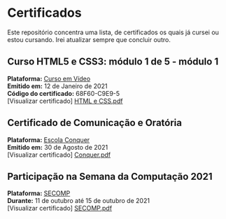 Certificados
============

Este repositório concentra uma lista, de certificados os quais já cursei ou estou cursando. Irei atualizar sempre que concluir outro.

Curso HTML5 e CSS3: módulo 1 de 5 - módulo 1
------------------
**Plataforma:** [Curso em Vídeo](https://www.cursoemvideo.com/course/python-3-mundo-2/)<br>
**Emitido em:** 12 de Janeiro de 2021 <br>
**Código do certificado:** 68F60-C9E9-5<br>
[Visualizar certificado] [HTML e CSS.pdf](https://github.com/luanhtorres/meus-certificados/files/8227525/HTML.e.CSS.pdf) <br>



Certificado de Comunicação e Oratória
------------------
**Plataforma:** [Escola Conquer](https://escolaconquer.com.br)<br>
**Emitido em:** 30 de Agosto de 2021 <br>
[Visualizar certificado] [Conquer.pdf](https://github.com/luanhtorres/meus-certificados/files/8227428/Conquer.pdf)<br>



Participação na Semana da Computação 2021
------------------
**Plataforma:** [SECOMP](https://www.secompif.com.br)<br>
**Durante:** 11 de outubro até 15 de outubro de 2021 <br>
[Visualizar certificado] [SECOMP.pdf](https://github.com/luanhtorres/meus-certificados/files/8227454/SECOMP.pdf) <br>




